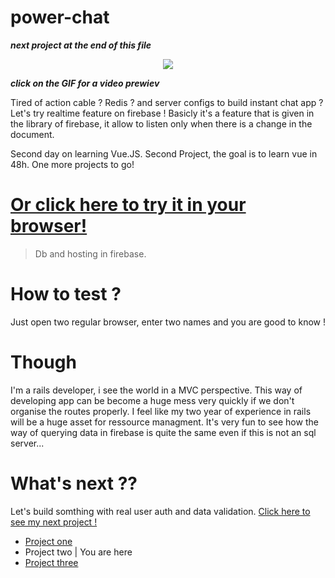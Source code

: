 # power-chat
***next project at the end of this file***
<p align="center">
<a href="https://res.cloudinary.com/duydvdaxd/video/upload/v1584299293/Vue-Sprint/powerChat_t7byig.mp4"><img src="https://res.cloudinary.com/duydvdaxd/image/upload/v1584299628/Vue-Sprint/powerChat_e38uio.gif"></a>
</p>

***click on the GIF for a video prewiev***

Tired of action cable ? Redis ? and server configs to build instant chat app ?
Let's try realtime feature on firebase !
Basicly it's a feature that is given in the library of firebase, it allow to listen only when there is a change in the document.

Second day on learning Vue.JS.
Second Project, the goal is to learn vue in 48h.
One more projects to go!

# <a class='text-center' href="https://power-chat-vue.firebaseapp.com">Or click here to try it in your browser!</a>

> Db and hosting in firebase.

# How to test ?

Just open two regular browser, enter two names and you are good to know !

# Though

I'm a rails developer, i see the world in a MVC perspective.
This way of developing app can be become a huge mess very quickly if we don't organise the routes properly.
I feel like my two year of experience in rails will be a huge asset for ressource managment. 
It's very fun to see how the way of querying data in firebase is quite the same even if this is not an sql server...

# What's next ??

Let's build somthing with real user auth and data validation. 
<a class='text-center' href="https://github.com/letItCurl/what-is-my-stack">Click here to see my next project !</a>

- <a href="https://github.com/letItCurl/vue-my-smoothies/">Project one</a>
- Project two | You are here
- <a href="https://github.com/letItCurl/what-is-my-stack">Project three</a>





